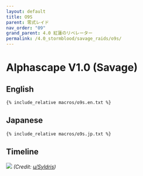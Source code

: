 ```yaml
---
layout: default
title: O9S
parent: 零式レイド
nav_order: "09"
grand_parent: 4.0 紅蓮のリベレーター
permalink: /4.0_stormblood/savage_raids/o9s/
---
```


# Alphascape V1.0 (Savage)

## English
```
{% include_relative macros/o9s.en.txt %}
```

## Japanese
```
{% include_relative macros/o9s.jp.txt %}
```

## Timeline

![](https://i.redd.it/1470grffgkp11.png)
*(Credit: [u/Syldris](https://www.reddit.com/r/ffxiv/comments/9kff83/alphascapesavage_rotation_and_timeline_images_list/))*